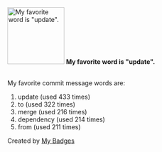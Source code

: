 <img src="https://my-badges.github.io/my-badges/favorite-word.png" alt="My favorite word is &quot;update&quot;." title="My favorite word is &quot;update&quot;." width="128">
<strong>My favorite word is &quot;update&quot;.</strong>
<br><br>

My favorite commit message words are:

1. update (used 433 times)
2. to (used 322 times)
3. merge (used 216 times)
4. dependency (used 214 times)
5. from (used 211 times)


Created by <a href="https://github.com/my-badges/my-badges">My Badges</a>
